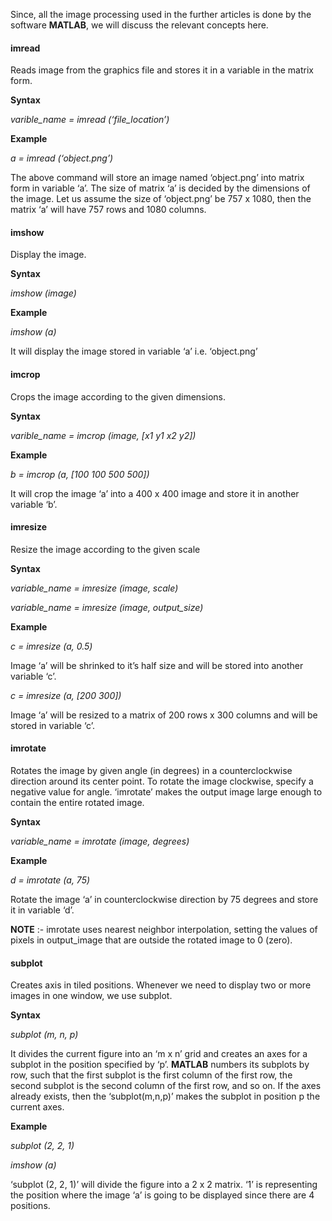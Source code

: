 Since, all the image processing used in the further articles is done by the software **MATLAB**, we will discuss the relevant concepts here.

#### imread
Reads image from the graphics file and stores it in a variable in the matrix form.

**Syntax** 

*varible_name = imread (‘file_location’)*

**Example**

*a = imread (‘object.png’)*

The above command will store an image named ‘object.png’ into matrix form in variable ‘a’. The size of matrix ‘a’ is decided by the dimensions of the image. Let us assume the size of ‘object.png’ be 757 x 1080, then the matrix ‘a’ will have 757 rows and 1080 columns.


#### imshow
Display the image.

**Syntax**

*imshow (image)*

**Example**

*imshow (a)*

It will display the image stored in variable ‘a’ i.e. ‘object.png’


#### imcrop
Crops the image according to the given dimensions.

**Syntax**

*varible_name = imcrop (image, [x1 y1 x2 y2])*

**Example**

*b = imcrop (a, [100 100 500 500])*

It will crop the image ‘a’ into a 400 x 400 image and store it in another variable ‘b’.


#### imresize
Resize the image according to the given scale

**Syntax**

*variable_name = imresize (image, scale)*

*variable_name = imresize (image, output_size)*

**Example**

*c = imresize (a, 0.5)*

Image ‘a’ will be shrinked to it’s half size and will be stored into another variable ‘c’.

*c = imresize (a, [200 300])*

Image ‘a’ will be resized to a matrix of 200 rows x 300 columns and will be stored in variable ‘c’.


#### imrotate
Rotates the image by given angle (in degrees) in a counterclockwise direction around its center point. To rotate the image clockwise, specify a negative value for angle. ‘imrotate’ makes the output image large enough to contain the entire rotated image.

**Syntax**

*variable_name = imrotate (image, degrees)*

**Example**

*d = imrotate (a, 75)*

Rotate the image ‘a’ in counterclockwise direction by 75 degrees and store it in variable ‘d’.

**NOTE** :- imrotate uses nearest neighbor interpolation, setting the values of pixels in output_image that are outside the rotated image to 0 (zero).


#### subplot
Creates axis in tiled positions. Whenever we need to display two or more images in one window, we use subplot.

**Syntax**

*subplot (m, n, p)*

It divides the current figure into an ‘m x n’ grid and creates an axes for a subplot in the position specified by ‘p’. **MATLAB** numbers its subplots by row, such that the first subplot is the first column of the first row, the second subplot is the second column of the first row, and so on. If the axes already exists, then the ‘subplot(m,n,p)’ makes the subplot in position p the current axes.

**Example**

*subplot (2, 2, 1)*

*imshow (a)*

‘subplot (2, 2, 1)’ will divide the figure into a 2 x 2 matrix. ‘1’ is representing the position where the image ‘a’ is going to be displayed since there are 4 positions.